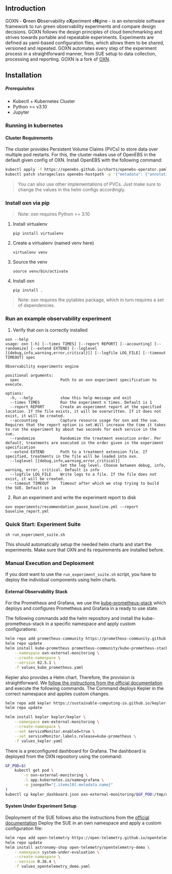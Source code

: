 ## Introduction
GOXN - **G**reen **O**bservability e**X**periment e**N**gine - 
is an extensible software framework to run green observability experiments and compare design decisions.
GOXN follows the design principles of cloud benchmarking and strives towards portable and repeatable experiments.
Experiments are defined as yaml-based configuration files, which allows them to be shared, versioned and repeated.
GOXN automates every step of the experiment process in a straightforward manner, from SUE setup to data collection, processing and reporting. 
GOXN is a fork of [OXN](https://github.com/nymphbox/oxn).


## Installation

##### Prerequisites
- Kubectl + Kubernetes Cluster
- Python >= v3.10
- Jupyter


### Running in kubernetes
#### Cluster Requirements
The cluster provides Persistent Volume Claims (PVCs) to store data over multiple pod restarts. For this, the cluster makes use of OpenEBS in the default given config of OXN. Install OpenEBS with the following command:

```bash
kubectl apply -f https://openebs.github.io/charts/openebs-operator.yaml
kubectl patch storageclass openebs-hostpath -p '{"metadata": {"annotations":{"storageclass.kubernetes.io/is-default-class":"true"}}}'
```

> You can also use other implementations of PVCs. Just make sure to change the values in the helm configs accordingly.

### Install oxn via pip

> Note: oxn requires Python >= 3.10

1. Install virtualenv

    ```pip install virtualenv```

2. Create a virtualenv (named venv here)

    ```virtualenv venv```

3. Source the venv 

    ```source venv/bin/activate```

4. Install oxn

    ```pip install . ```

> Note: oxn requires the pytables package, which in turn requires a set of dependencies.


### Run an example observability experiment
1. Verify that oxn is correctly installed 

```
oxn --help
usage: oxn [-h] [--times TIMES] [--report REPORT] [--accounting] [--randomize] [--extend EXTEND] [--loglevel [{debug,info,warning,error,critical}]] [--logfile LOG_FILE] [--timeout TIMEOUT] spec

Observability experiments engine

positional arguments:
  spec                  Path to an oxn experiment specification to execute.

options:
  -h, --help            show this help message and exit
  --times TIMES         Run the experiment n times. Default is 1
  --report REPORT       Create an experiment report at the specified location. If the file exists, it will be overwritten. If it does not exist, it will be created.
  --accounting          Capture resource usage for oxn and the sue. Requires that the report option is set.Will increase the time it takes to run the experiment by about two seconds for each service in the sue.
  --randomize           Randomize the treatment execution order. Per default, treatments are executed in the order given in the experiment specification
  --extend EXTEND       Path to a treatment extension file. If specified, treatments in the file will be loaded into oxn.
  --loglevel [{debug,info,warning,error,critical}]
                        Set the log level. Choose between debug, info, warning, error, critical. Default is info
  --logfile LOG_FILE    Write logs to a file. If the file does not exist, it will be created.
  --timeout TIMEOUT     Timeout after which we stop trying to build the SUE. Default is 1m

```

2. Run an experiment and write the experiment report to disk 

```
oxn experiments/recommendation_pause_baseline.yml --report baseline_report.yml

```

### Quick Start: Experiment Suite

```shell
sh run_experiment_suite.sh
```

This should automatically setup the needed helm charts and start the experiments. Make sure that OXN and its requirements are installed before.


### Manual Execution and Deploxment
If you dont want to use the `run_experiment_suite.sh` script, you have to deploy the individual components using helm charts.

#### External Observability Stack
For the Prometheus and Grafana, we use the [kube-prometheus-stack](https://github.com/prometheus-community/helm-charts/tree/main/charts/kube-prometheus-stack) which deploys and configures Prometheus and Grafana in a ready to use state.

The following commands add the helm repository and install the kube-prometheus-stack in a specific namespace and apply custom configurations:
```bash
helm repo add prometheus-community https://prometheus-community.github.io/helm-charts
helm repo update
helm install kube-prometheus prometheus-community/kube-prometheus-stack \
    --namespace oxn-external-monitoring \
    --create-namespace \
    --version 62.5.1 \
    -f values_kube_prometheus.yaml
```

Kepler also provides a Helm chart. Therefore, the provision is straightforward. We [follow the instructions from the official documentation](https://sustainable-computing.io/installation/kepler-helm/) and execute the following commands. The Command deploys Kepler in the correct namespace and applies custom changes.

```bash
helm repo add kepler https://sustainable-computing-io.github.io/kepler-helm-chart
helm repo update

helm install kepler kepler/kepler \
    --namespace oxn-external-monitoring \
    --create-namespace \
    --set serviceMonitor.enabled=true \
    --set serviceMonitor.labels.release=kube-prometheus \
    -f values_kepler.yaml 
```

There is a preconfigured dashboard for Grafana. The dashboard is deployed from the OXN repository using the command:
```bash
GF_POD=$(
    kubectl get pod \
        -n oxn-external-monitoring \
        -l app.kubernetes.io/name=grafana \
        -o jsonpath="{.items[0].metadata.name}"
)
kubectl cp kepler_dashboard.json oxn-external-monitoring/$GF_POD:/tmp/dashboards/kepler_dashboard.json
```


#### System Under Experiment Setup
Deployment of the SUE follows also the instructions from the [official documentation](https://opentelemetry.io/docs/demo/kubernetes-deployment/) Deploy the SUE in an own namespace and apply a custom configuration file:

```bash
helm repo add open-telemetry https://open-telemetry.github.io/opentelemetry-helm-charts
helm repo update
helm install astronomy-shop open-telemetry/opentelemetry-demo \
    --namespace system-under-evaluation \
    --create-namespace \
    --version 0.36.4 \
    -f values_opentelemetry_demo.yaml
```





